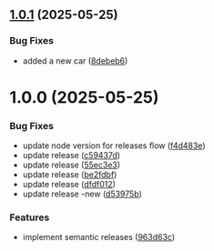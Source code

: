 ## [1.0.1](https://github.com/maksym-nezhurin/gateway/compare/v1.0.0...v1.0.1) (2025-05-25)


### Bug Fixes

* added a new car ([8debeb6](https://github.com/maksym-nezhurin/gateway/commit/8debeb6532cc876d07cca5b880fea54b06b1e54c))

# 1.0.0 (2025-05-25)


### Bug Fixes

* update node version for releases flow ([f4d483e](https://github.com/maksym-nezhurin/gateway/commit/f4d483ebadc089350de56a6f4860a0ef63088662))
* update release ([c59437d](https://github.com/maksym-nezhurin/gateway/commit/c59437d5a7a9ff9d059c96c0fecf3d2a3975ee3c))
* update release ([55ec3e3](https://github.com/maksym-nezhurin/gateway/commit/55ec3e376044ae0c7cf5a04dc6d1bcdc33c9b994))
* update release ([be2fdbf](https://github.com/maksym-nezhurin/gateway/commit/be2fdbf79c62b3a93fed61e091bf42a6f67f5d49))
* update release ([dfdf012](https://github.com/maksym-nezhurin/gateway/commit/dfdf012add577e47b6121ce3bbd156c2a41e8175))
* update release -new ([d53975b](https://github.com/maksym-nezhurin/gateway/commit/d53975bad792065bde23123b55345caa41caffd3))


### Features

* implement semantic releases ([963d63c](https://github.com/maksym-nezhurin/gateway/commit/963d63cbbcd34043f066b611e2bad575a0e8b604))

